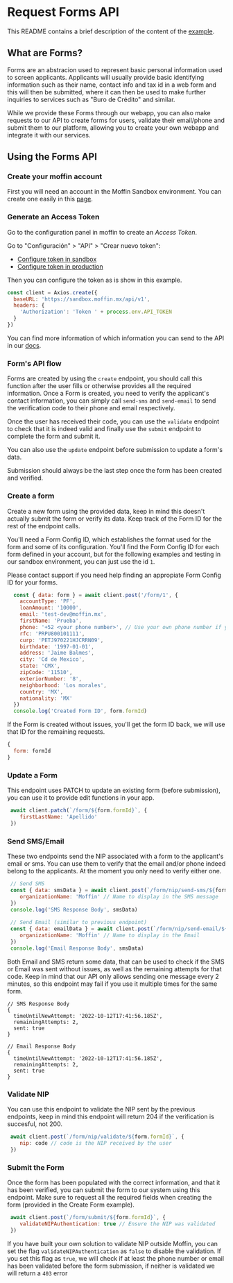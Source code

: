 # Request Forms API
This README contains a brief description of the content
of the [example](./index.js).

## What are Forms?
Forms are an abstracion used to represent basic personal information used to screen applicants. Applicants will usually provide basic identifying information such as their name, contact info and tax id in a web form and this will then be submitted, where it can then be used to make further inquiries to services such as "Buro de Crédito" and similar.

While we provide these Forms through our webapp, you can also make requests
to our API to create forms for users, validate their email/phone and submit them to 
our platform, allowing you to create your own webapp and integrate it with our services.

## Using the Forms API

### Create your moffin account
First you will need an account in the Moffin Sandbox
environment. You can create one easily in this
[page](https://moffin.mx/sign_up).

### Generate an Access Token
Go to the configuration panel in moffin to create an
*Access Token*.

Go to "Configuración" > "API" > "Crear nuevo token":
* [Configure token in sandbox](https://sandbox.moffin.mx/configuracion/api)
* [Configure token in production](https://app.moffin.mx/configuracion/api)

Then you can configure the token as is show in this example.
```js
const client = Axios.create({
  baseURL: 'https://sandbox.moffin.mx/api/v1',
  headers: {
    'Authorization': 'Token ' + process.env.API_TOKEN
  }
})
```

You can find more information of which information you
can send to the API in our [docs](https://moffin.mx/docs).


### Form's API flow
Forms are created by using the `create` endpoint, you should call this function after the user fills or otherwise provides all the required information. Once a Form is created, you need to verify the applicant's contact information, you can simply call `send-sms` and `send-email` to send the verification code to their phone and email respectively. 

Once the user has received their code, you can use the `validate` endpoint to check that it is indeed valid and finally use the `submit` endpoint to complete the form and submit it. 

You can also use the `update` endpoint before submission to update a form's data.

Submission should always be the last step once the form has been created and verified.

### Create a form
Create a new form using the provided data, keep in mind this doesn't actually submit the form or verify its data. Keep track of the Form ID for the rest of the endpoint calls.

You'll need a Form Config ID, which establishes the format used for the form and some of its configuration. You'll find the Form Config ID for each form defined in your account, but for the following examples and testing in our sandbox environment, you can just use the id `1`.

Please contact support if you need help finding an appropiate Form Config ID for your forms.

```js
  const { data: form } = await client.post('/form/1', {
    accountType: 'PF',
    loanAmount: '10000',
    email: 'test-dev@moffin.mx',
    firstName: 'Prueba',
    phone: '+52 <your phone number>', // Use your own phone number if you wish to test the send-sms endpoint later
    rfc: 'PRPU800101111',
    curp: 'PETJ970221HJCRRN09',
    birthdate: '1997-01-01',
    address: 'Jaime Balmes',
    city: 'Cd de Mexico',
    state: 'CMX',
    zipCode: '11510',
    exteriorNumber: '8',
    neighborhood: 'Los morales',
    country: 'MX',
    nationality: 'MX'
  })
  console.log('Created Form ID', form.formId)
```

If the Form is created without issues, you'll get the form ID back, we will use that ID for the remaining requests.

```js
{
  form: formId
}
```


### Update a Form
This endpoint uses PATCH to update an existing form (before submission), you can use it to provide edit functions in your app.

```js
 await client.patch(`/form/${form.formId}`, {
    firstLastName: 'Apellido'
 })
```

### Send SMS/Email
These two endpoints send the NIP associated with a form to the applicant's email or sms. You can use them to verify that the email and/or phone indeed belong to the applicants. At the moment you only need to verify either one.

```js
 // Send SMS 
 const { data: smsData } = await client.post(`/form/nip/send-sms/${form.formId}`, {
    organizationName: 'Moffin' // Name to display in the SMS message
 })
 console.log('SMS Response Body', smsData)
 
 // Send Email (similar to previous endpoint)
 const { data: emailData } = await client.post(`/form/nip/send-email/${form.formId}`, {
    organizationName: 'Moffin' // Name to display in the Email
 })
 console.log('Email Response Body', smsData)
```

Both Email and SMS return some data, that can be used to check if the SMS or Email was sent without issues, as well as the remaining attempts for that code. Keep in mind that our API only allows sending one message every 2 minutes, so this endpoint may fail if you use it multiple times for the same form.

```json5
// SMS Response Body 
{
  timeUntilNewAttempt: '2022-10-12T17:41:56.185Z',
  remainingAttempts: 2,
  sent: true
}
```

```json5
// Email Response Body 
{
  timeUntilNewAttempt: '2022-10-12T17:41:56.185Z',
  remainingAttempts: 2,
  sent: true
}
```

### Validate NIP
You can use this endpoint to validate the NIP sent by the previous endpoints, keep in mind this endpoint will return 204 if the verification is succesful, not 200.

```js
 await client.post(`/form/nip/validate/${form.formId}`, {
    nip: code // code is the NIP received by the user
 })
```

### Submit the Form
Once the form has been populated with the correct information, and that it has been verified, you can submit the form to our system using this endpoint. Make sure to request all the required fields when creating the form (provided in the Create Form example).

```js
 await client.post(`/form/submit/${form.formId}`, {
    validateNIPAuthentication: true // Ensure the NIP was validated
 })
```

If you have built your own solution to validate NIP outside Moffin, 
you can set the flag `validateNIPAuthentication` as `false` to disable the validation. If you set this flag as `true`, 
we will check if at least the phone number or email has been validated before the form submission, if neither is validated we will return a `403` error
